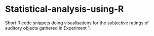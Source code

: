 # Statistical-analysis-using-R
Short R code snippets doing visualisations for the subjective ratings of auditory objects gathered in Experiment 1.
